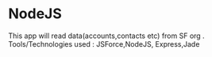 # NodeJS
This app will read data(accounts,contacts etc) from SF org .
Tools/Technologies used : JSForce,NodeJS, Express,Jade